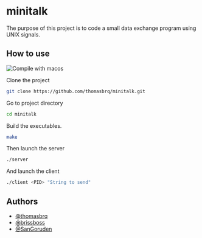 # minitalk
The purpose of this project is to code a small data exchange program using UNIX signals.

## How to use
![Compile with macos](https://badgen.net/badge/build/macOS/grey?icon=apple)

Clone the project
```bash
git clone https://github.com/thomasbrq/minitalk.git
```

Go to project directory
```bash
cd minitalk
```

Build the executables.
```bash
make
```

Then launch the server
```bash
./server
```

And launch the client
```bash
./client <PID> "String to send"
```


## Authors

- [@thomasbrq](https://www.github.com/thomasbrq)
- [@brissboss](https://www.github.com/brissboss)
- [@SanGoruden](https://www.github.com/SanGoruden)
